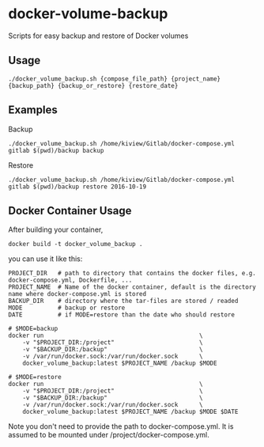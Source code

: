 # docker-volume-backup
Scripts for easy backup and restore of Docker volumes

## Usage

```
./docker_volume_backup.sh {compose_file_path} {project_name} {backup_path} {backup_or_restore} {restore_date}
```

## Examples

Backup

```
./docker_volume_backup.sh /home/kiview/Gitlab/docker-compose.yml gitlab $(pwd)/backup backup
```

Restore

```
./docker_volume_backup.sh /home/kiview/Gitlab/docker-compose.yml gitlab $(pwd)/backup restore 2016-10-19
```

## Docker Container Usage

After building your container,

```
docker build -t docker_volume_backup .
```

you can use it like this:

```
PROJECT_DIR   # path to directory that contains the docker files, e.g. docker-compose.yml, Dockerfile, ...
PROJECT_NAME  # Name of the docker container, default is the directory name where docker-compose.yml is stored
BACKUP_DIR    # directory where the tar-files are stored / readed
MODE          # backup or restore
DATE          # if MODE=restore than the date who should restore

# $MODE=backup
docker run                                            \
    -v "$PROJECT_DIR:/project"                        \
    -v "$BACKUP_DIR:/backup"                          \
    -v /var/run/docker.sock:/var/run/docker.sock      \
    docker_volume_backup:latest $PROJECT_NAME /backup $MODE

# $MODE=restore
docker run                                            \
    -v "$PROJECT_DIR:/project"                        \
    -v "$BACKUP_DIR:/backup"                          \
    -v /var/run/docker.sock:/var/run/docker.sock      \
    docker_volume_backup:latest $PROJECT_NAME /backup $MODE $DATE
```

Note you don't need to provide the path to docker-compose.yml. It is assumed to be mounted under /project/docker-compose.yml. 
